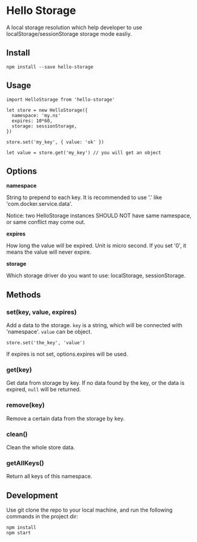 # Hello Storage

A local storage resolution which help developer to use localStorage/sessionStorage storage mode easliy.

## Install

```
npm install --save hello-storage
```

## Usage

```
import HelloStorage from 'hello-storage'

let store = new HelloStorage({
  namespace: 'my.ns'
  expires: 10*60,
  storage: sessionStorage,
})

store.set('my_key', { value: 'ok' })

let value = store.get('my_key') // you will get an object
```

## Options

**namespace**

String to prepend to each key. It is recommended to use '.' like 'com.docker.service.data'.

Notice: two HelloStorage instances SHOULD NOT have same namespace, or same conflict may come out.

**expires**

How long the value will be expired. Unit is micro second. If you set '0', it means the value will never expire.

**storage**

Which storage driver do you want to use: localStorage, sessionStorage.

## Methods

### set(key, value, expires)

Add a data to the storage. `key` is a string, which will be connected with 'namespace'. `value` can be object.

```
store.set('the_key', 'value')
```

If expires is not set, options.expires will be used.

### get(key)

Get data from storage by key. If no data found by the key, or the data is expired, `null` will be returned.

### remove(key)

Remove a certain data from the storage by key.

### clean()

Clean the whole store data.

### getAllKeys()

Return all keys of this namespace.

## Development

Use git clone the repo to your local machine, and run the following commands in the project dir:

```
npm install
npm start
```